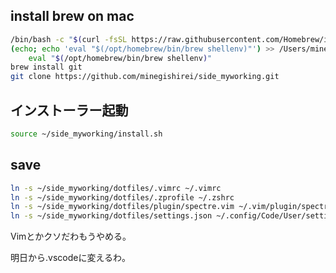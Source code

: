 

## install brew on mac

```sh
/bin/bash -c "$(curl -fsSL https://raw.githubusercontent.com/Homebrew/install/HEAD/install.sh)"
(echo; echo 'eval "$(/opt/homebrew/bin/brew shellenv)"') >> /Users/minegishirei/.zprofile
    eval "$(/opt/homebrew/bin/brew shellenv)"
brew install git
git clone https://github.com/minegishirei/side_myworking.git
```

## インストーラー起動

```sh
source ~/side_myworking/install.sh
```

## save

```sh
ln -s ~/side_myworking/dotfiles/.vimrc ~/.vimrc
ln -s ~/side_myworking/dotfiles/.zprofile ~/.zshrc
ln -s ~/side_myworking/dotfiles/plugin/spectre.vim ~/.vim/plugin/spectre.vim
ln -s ~/side_myworking/dotfiles/settings.json ~/.config/Code/User/settings.json

```

Vimとかクソだわもうやめる。

明日から.vscodeに変えるわ。







